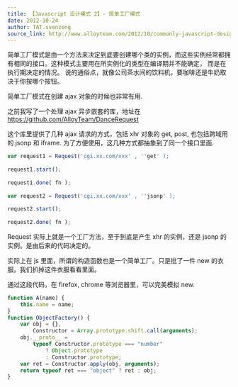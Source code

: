```yaml
---
title: 【Javascript 设计模式 2】- 简单工厂模式
date: 2012-10-24
author: TAT.svenzeng
source_link: http://www.alloyteam.com/2012/10/commonly-javascript-design-patterns-simple-factory-pattern/
---
```


<!-- {% raw %} - for jekyll -->

简单工厂模式是由一个方法来决定到底要创建哪个类的实例，而这些实例经常都拥有相同的接口。这种模式主要用在所实例化的类型在编译期并不能确定， 而是在执行期决定的情况。 说的通俗点，就像公司茶水间的饮料机，要咖啡还是牛奶取决于你按哪个按钮。

简单工厂模式在创建 ajax 对象的时候也非常有用.

之前我写了一个处理 ajax 异步嵌套的库，地址在 <https://github.com/AlloyTeam/DanceRequest>  

这个库里提供了几种 ajax 请求的方式，包括 xhr 对象的 get, post, 也包括跨域用的 jsonp 和 iframe. 为了方便使用，这几种方式都抽象到了同一个接口里面.

```javascript
var request1 = Request('cgi.xx.com/xxx' , ''get' );
 
request1.start();
 
request1.done( fn );
 
var request2 = Request('cgi.xx.com/xxx' , ''jsonp' );
 
request2.start();
 
request2.done( fn );
```

Request 实际上就是一个工厂方法，至于到底是产生 xhr 的实例，还是 jsonp 的实例。是由后来的代码决定的。

实际上在 js 里面，所谓的构造函数也是一个简单工厂。只是批了一件 new 的衣服。我们扒掉这件衣服看看里面。

通过这段代码，在 firefox, chrome 等浏览器里，可以完美模拟 new.

```javascript
function A(name) {
    this.name = name;
}
function ObjectFactory() {
    var obj = {},
        Constructor = Array.prototype.shift.call(arguments);
    obj.__proto__ =
        typeof Constructor.prototype === "number"
            ? Object.prototype
            : Constructor.prototype;
    var ret = Constructor.apply(obj, arguments);
    return typeof ret === "object" ? ret : obj;
}
```


<!-- {% endraw %} - for jekyll -->